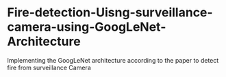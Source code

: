 # Fire-detection-Uisng-surveillance-camera-using-GoogLeNet-Architecture
Implementing the GoogLeNet architecture according to the paper to detect fire from surveillance Camera
